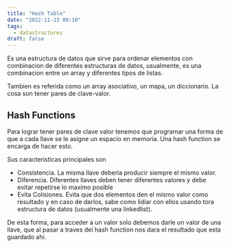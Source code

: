 ```yaml
---
title: "Hash Table"
date: "2022-11-23 09:10"
tags: 
  - datastructures
draft: false
---
```

Es una estructura de datos que sirve para ordenar elementos con combinacion de diferentes estructuras de datos, usualmente, es una combinacion entre un array y diferentes tipos de listas.

Tambien es referida como un array asociativo, un mapa, un diccionario. La cosa son tener pares de clave-valor.

## Hash Functions
Para lograr tener pares de clave valor tenemos que programar una forma de que a cada llave se le asigne un espacio en memoria. Una hash function se encarga de hacer esto.

Sus caracteristicas principales son
- Consistencia. La misma llave deberia producir siempre el mismo valor.
- Diferencia. Diferentes llaves deben tener diferentes valores y debe evitar repetirse lo maximo posible
- Evita Colisiones. Evita que dos elementos den el mismo valor como resultado y en caso de darlos, sabe como lidiar con ellos usando tora estructura de datos (usualmente una linkedlist).

De esta forma, para acceder a un valor solo debemos darle un valor de una llave, que al pasar a traves del hash function nos dara el resultado que esta guardado ahi.